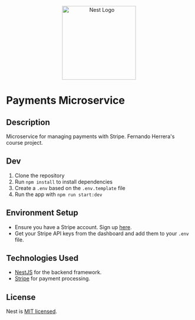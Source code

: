 <p align="center">
  <a href="http://nestjs.com/" target="blank"><img src="https://nestjs.com/img/logo-small.svg" width="200" alt="Nest Logo" /></a>
</p>

# Payments Microservice

## Description

Microservice for managing payments with Stripe. Fernando Herrera's course project.

## Dev

1. Clone the repository
2. Run `npm install` to install dependencies
3. Create a `.env` based on the `.env.template` file
4. Run the app with `npm run start:dev`

## Environment Setup

- Ensure you have a Stripe account. Sign up [here](https://stripe.com).
- Get your Stripe API keys from the dashboard and add them to your `.env` file.

## Technologies Used

- [NestJS](https://nestjs.com/) for the backend framework.
- [Stripe](https://stripe.com) for payment processing.

## License

Nest is [MIT licensed](LICENSE).
